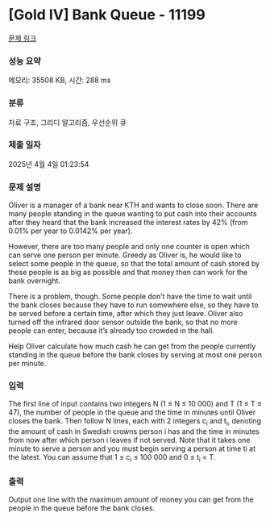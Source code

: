 # [Gold IV] Bank Queue - 11199 

[문제 링크](https://www.acmicpc.net/problem/11199) 

### 성능 요약

메모리: 35508 KB, 시간: 288 ms

### 분류

자료 구조, 그리디 알고리즘, 우선순위 큐

### 제출 일자

2025년 4월 4일 01:23:54

### 문제 설명

<p>Oliver is a manager of a bank near KTH and wants to close soon. There are many people standing in the queue wanting to put cash into their accounts after they heard that the bank increased the interest rates by 42% (from 0.01% per year to 0.0142% per year).</p>

<p>However, there are too many people and only one counter is open which can serve one person per minute. Greedy as Oliver is, he would like to select some people in the queue, so that the total amount of cash stored by these people is as big as possible and that money then can work for the bank overnight.</p>

<p>There is a problem, though. Some people don’t have the time to wait until the bank closes because they have to run somewhere else, so they have to be served before a certain time, after which they just leave. Oliver also turned off the infrared door sensor outside the bank, so that no more people can enter, because it’s already too crowded in the hall.</p>

<p>Help Oliver calculate how much cash he can get from the people currently standing in the queue before the bank closes by serving at most one person per minute.</p>

### 입력 

 <p>The first line of input contains two integers N (1 ≤ N ≤ 10 000) and T (1 ≤ T ≤ 47), the number of people in the queue and the time in minutes until Oliver closes the bank. Then follow N lines, each with 2 integers c<sub>i</sub> and t<sub>i</sub>, denoting the amount of cash in Swedish crowns person i has and the time in minutes from now after which person i leaves if not served. Note that it takes one minute to serve a person and you must begin serving a person at time ti at the latest. You can assume that 1 ≤ c<sub>i</sub> ≤ 100 000 and 0 ≤ t<sub>i</sub> < T.</p>

### 출력 

 <p>Output one line with the maximum amount of money you can get from the people in the queue before the bank closes.</p>

